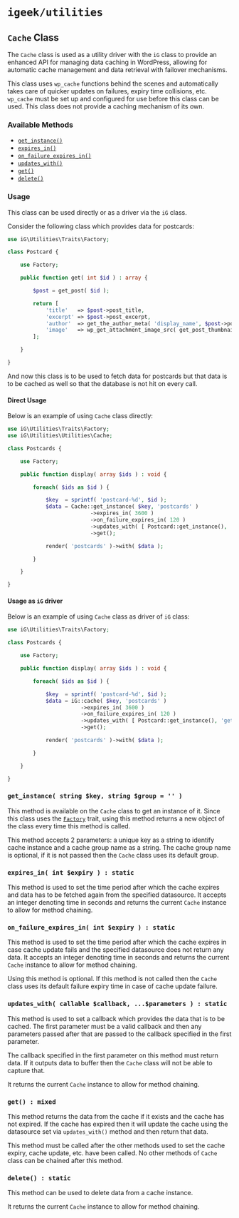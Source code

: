 # `igeek/utilities`

## `Cache` Class

The `Cache` class is used as a utility driver with the `iG` class to provide an enhanced API for managing data caching in WordPress, allowing for automatic cache management and data retrieval with failover mechanisms.

This class uses `wp_cache` functions behind the scenes and automatically takes care of quicker updates on failures, expiry time collisions, etc. `wp_cache` must be set up and configured for use before this class can be used. This class does not provide a caching mechanism of its own.

### Available Methods
- [`get_instance()`](#get_instance-string-key-string-group---)
- [`expires_in()`](#expires_in-int-expiry---static)
- [`on_failure_expires_in()`](#on_failure_expires_in-int-expiry---static)
- [`updates_with()`](#updates_with-callable-callback-parameters---static)
- [`get()`](#get--mixed)
- [`delete()`](#delete--static)


### Usage

This class can be used directly or as a driver via the `iG` class.

Consider the following class which provides data for postcards:

```php
use iG\Utilities\Traits\Factory;

class Postcard {

    use Factory;

    public function get( int $id ) : array {

        $post = get_post( $id );

        return [
            'title'   => $post->post_title,
            'excerpt' => $post->post_excerpt,
            'author'  => get_the_author_meta( 'display_name', $post->post_author ),
            'image'   => wp_get_attachment_image_src( get_post_thumbnail_id( $post->ID ),
        ];

    }

}
```

And now this class is to be used to fetch data for postcards but that data is to be cached as well so that the database is not hit on every call.

#### Direct Usage

Below is an example of using `Cache` class directly:

```php
use iG\Utilities\Traits\Factory;
use iG\Utilities\Utilities\Cache;

class Postcards {

    use Factory;

    public function display( array $ids ) : void {

        foreach( $ids as $id ) {

            $key  = sprintf( 'postcard-%d', $id );
            $data = Cache::get_instance( $key, 'postcards' )
                          ->expires_in( 3600 )
                          ->on_failure_expires_in( 120 )
                          ->updates_with( [ Postcard::get_instance(), 'get' ], $id )
                          ->get();

            render( 'postcards' )->with( $data );

        }

    }

}
```

#### Usage as `iG` driver

Below is an example of using `Cache` class as driver of `iG` class:

```php
use iG\Utilities\Traits\Factory;

class Postcards {

    use Factory;

    public function display( array $ids ) : void {

        foreach( $ids as $id ) {

            $key  = sprintf( 'postcard-%d', $id );
            $data = iG::cache( $key, 'postcards' )
                       ->expires_in( 3600 )
                       ->on_failure_expires_in( 120 )
                       ->updates_with( [ Postcard::get_instance(), 'get' ], $id )
                       ->get();

            render( 'postcards' )->with( $data );

        }

    }

}
```

### `get_instance( string $key, string $group = '' )`

This method is available on the `Cache` class to get an instance of it. Since this class uses the [`Factory`](traits/factory.md) trait, using this method returns a new object of the class every time this method is called.

This method accepts 2 parameters: a unique key as a string to identify cache instance and a cache group name as a string. The cache group name is optional, if it is not passed then the `Cache` class uses its default group.

### `expires_in( int $expiry ) : static`

This method is used to set the time period after which the cache expires and data has to be fetched again from the specified datasource. It accepts an integer denoting time in seconds and returns the current `Cache` instance to allow for method chaining.

### `on_failure_expires_in( int $expiry ) : static`

This method is used to set the time period after which the cache expires in case cache update fails and the specified datasource does not return any data. It accepts an integer denoting time in seconds and returns the current `Cache` instance to allow for method chaining.

Using this method is optional. If this method is not called then the `Cache` class uses its default failure expiry time in case of cache update failure.

### `updates_with( callable $callback, ...$parameters ) : static`

This method is used to set a callback which provides the data that is to be cached. The first parameter must be a valid callback and then any parameters passed after that are passed to the callback specified in the first parameter.

The callback specified in the first parameter on this method must return data. If it outputs data to buffer then the `Cache` class will not be able to capture that.

It returns the current `Cache` instance to allow for method chaining.

### `get() : mixed`

This method returns the data from the cache if it exists and the cache has not expired. If the cache has expired then it will update the cache using the datasource set via `updates_with()` method and then return that data.

This method must be called after the other methods used to set the cache expiry, cache update, etc. have been called. No other methods of `Cache` class can be chained after this method.

### `delete() : static`

This method can be used to delete data from a cache instance.

It returns the current `Cache` instance to allow for method chaining.
